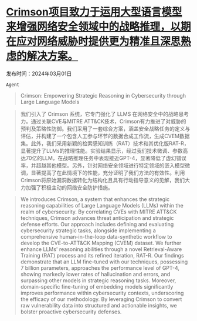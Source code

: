 # [Crimson项目致力于运用大型语言模型来增强网络安全领域中的战略推理，以期在应对网络威胁时提供更为精准且深思熟虑的解决方案。](https://arxiv.org/abs/2403.00878)

发布时间：2024年03月01日

`Agent`

> Crimson: Empowering Strategic Reasoning in Cybersecurity through Large Language Models

> 我们引入了 Crimson 系统，它专门强化了 LLMS 在网络安全中的战略思考力。通过关联CVE与MITRE ATT&CK技术，Crimson有力推进了对威胁的预判及策略性防御。我们采用了一套综合方案，涵盖安全战略任务的定义与评估，并构建了一个包含人工参与环节的数据合成工作流，生成CVEM数据集。此外，我们采用新颖的检索感知训练（RAT）技术和其优化版RAT-R，显著提升了LLMs的推理性能。实验结果显示，经过我们技术微调、参数高达70亿的LLM，在战略推理任务中表现接近GPT-4，显著降低了虚幻错误率，并超越其他模型。另外，针对网络安全领域进行特定领域的嵌入模型微调，显著提高了在此情境下的性能，充分证明了我们方法的有效性。利用Crimson将原始漏洞数据转化为结构化且具有行动指导意义的见解，我们大力加强了积极主动的网络安全防护措施。

> We introduces Crimson, a system that enhances the strategic reasoning capabilities of Large Language Models (LLMs) within the realm of cybersecurity. By correlating CVEs with MITRE ATT&CK techniques, Crimson advances threat anticipation and strategic defense efforts. Our approach includes defining and evaluating cybersecurity strategic tasks, alongside implementing a comprehensive human-in-the-loop data-synthetic workflow to develop the CVE-to-ATT&CK Mapping (CVEM) dataset. We further enhance LLMs' reasoning abilities through a novel Retrieval-Aware Training (RAT) process and its refined iteration, RAT-R.
  Our findings demonstrate that an LLM fine-tuned with our techniques, possessing 7 billion parameters, approaches the performance level of GPT-4, showing markedly lower rates of hallucination and errors, and surpassing other models in strategic reasoning tasks. Moreover, domain-specific fine-tuning of embedding models significantly improves performance within cybersecurity contexts, underscoring the efficacy of our methodology. By leveraging Crimson to convert raw vulnerability data into structured and actionable insights, we bolster proactive cybersecurity defenses.